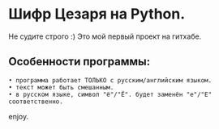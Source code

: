 # Шифр Цезаря на Python.
Не судите строго :) Это мой первый проект на гитхабе.

## Особенности программы:
```
• программа работает ТОЛЬКО с русским/английским языком.
• текст может быть смешанным.
• в русском языке, символ "ё"/"Ё". будет заменён "е"/"Е" соответственно.
```
enjoy.
